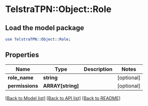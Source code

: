 # TelstraTPN::Object::Role

## Load the model package
```perl
use TelstraTPN::Object::Role;
```

## Properties
Name | Type | Description | Notes
------------ | ------------- | ------------- | -------------
**role_name** | **string** |  | [optional] 
**permissions** | **ARRAY[string]** |  | [optional] 

[[Back to Model list]](../README.md#documentation-for-models) [[Back to API list]](../README.md#documentation-for-api-endpoints) [[Back to README]](../README.md)


